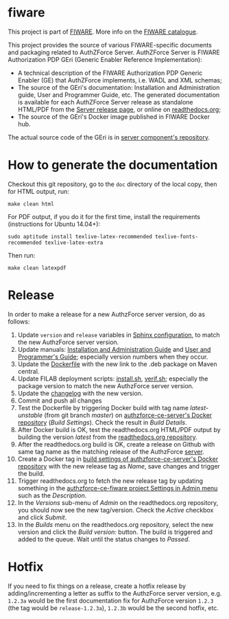 # fiware
This project is part of [FIWARE](https://www.fiware.org). More info on the [FIWARE catalogue](http://catalogue.fiware.org/enablers/authorization-pdp-authzforce).

This project provides the source of various FIWARE-specific documents and packaging related to AuthZForce Server. AuthZForce Server is FIWARE Authorization PDP GEri (Generic Enabler Reference Implementation):
- A technical description of the FIWARE Authorization PDP Generic Enabler (GE) that AuthZForce implements, i.e. WADL and XML schemas;
- The source of the GEri's documentation: Installation and Administration guide, User and Programmer Guide, etc. The generated documentation is available for each AuthZForce Server release as standalone HTML/PDF from the [Server release page](https://github.com/authzforce/server/releases), or online on [readthedocs.org](http://readthedocs.org/projects/authzforce-ce-fiware/versions/);
- The source of the GEri's Docker image published in FIWARE Docker hub.

The actual source code of the GEri is in [server component's repository](https://github.com/authzforce/server).

# How to generate the documentation
Checkout this git repository, go to the `doc` directory of the local copy, then
for HTML output, run: 

 ```shell
 make clean html
 ```

For PDF output, if you do it for the first time, install the requirements (instructions for Ubuntu 14.04+):
 ```shell
 sudo aptitude install texlive-latex-recommended texlive-fonts-recommended texlive-latex-extra
 ```
Then run:

```shell
make clean latexpdf
```

# Release

In order to make a release for a new AuthzForce server version, do as follows:

1. Update `version` and `release` variables in [Sphinx configuration](doc/conf.py), to match the new AuthzForce server version.
1. Update manuals: [Installation and Administration Guide](doc/InstallationAndAdministrationGuide.rst) and [User and Programmer's Guide](doc/UserAndProgrammersGuide.rst); especially version numbers when they occur.
1. Update the [Dockerfile](docker/Dockerfile) with the new link to the .deb package on Maven central.
1. Update FILAB deployment scripts: [install.sh](filab.deploy/install.sh), [verif.sh](filab.deploy/verif.sh); especially the package version to match the new AuthzForce server version.
1. Update the [changelog](CHANGELOG.md) with the new version.
1. Commit and push all changes
1. Test the Dockerfile by triggering Docker build with tag name *latest-unstable* (from git branch *master*) on [authzforce-ce-server's Docker repository](https://hub.docker.com/r/fiware/authzforce-ce-server/) (*Build Settings*). Check the result in *Build Details*.
1. After Docker build is OK, test the readthedocs.org HTML/PDF output by building the version *latest* from the [readthedocs.org repository](https://readthedocs.org/projects/authzforce-ce-fiware/builds/).
1. After the readthedocs.org build is OK, create a release on Github with same tag name as the matching release of the AuthzForce [server](https://github.com/authzforce/server/releases/latest).
1. Create a Docker tag in [build settings of authzforce-ce-server's Docker repository](https://hub.docker.com/r/fiware/authzforce-ce-server/) with the new release tag as *Name*, save changes and trigger the build.
1. Trigger readthedocs.org to fetch the new release tag by updating something in the [authzforce-ce-fiware project Settings in Admin menu](https://readthedocs.org/dashboard/authzforce-ce-fiware/edit/) such as the *Description*. 
1. In the *Versions* sub-menu of *Admin* on the readthedocs.org repository, you should now see the new tag/version. Check the *Active* checkbox and click *Submit*.
1. In the *Builds* menu on the readthedocs.org repository, select the new version and click the *Build version:* button. The build is triggered and added to the queue. Wait until the status changes to *Passed*. 


# Hotfix
If you need to fix things on a release, create a hotfix release by adding/incrementing a letter as suffix to the AuthzForce server version, e.g. `1.2.3a` would be the first documentation fix for AuthzForce version `1.2.3` (the tag would be `release-1.2.3a`), `1.2.3b` would be the second hotfix, etc.
